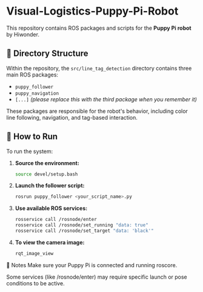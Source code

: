 # Visual-Logistics-Puppy-Pi-Robot

This repository contains ROS packages and scripts for the **Puppy Pi robot** by Hiwonder.

## 📂 Directory Structure

Within the repository, the `src/line_tag_detection` directory contains three main ROS packages:

- `puppy_follower`
- `puppy_navigation`
- `[...]` *(please replace this with the third package when you remember it)*

These packages are responsible for the robot's behavior, including color line following, navigation, and tag-based interaction.

## 🚀 How to Run

To run the system:

1. **Source the environment:**

   ```bash
   source devel/setup.bash
   
2. **Launch the follower script:**

    ```bash
    rosrun puppy_follower <your_script_name>.py
    
3. **Use available ROS services:**

   ```bash
   rosservice call /rosnode/enter
   rosservice call /rosnode/set_running "data: true"
   rosservice call /rosnode/set_target "data: 'black'"

4. **To view the camera image:**

   ```bash
   rqt_image_view

📌 Notes
Make sure your Puppy Pi is connected and running roscore.

Some services (like /rosnode/enter) may require specific launch or pose conditions to be active.
